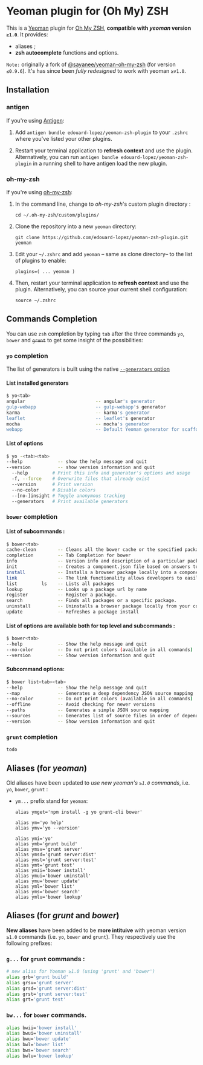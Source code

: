 # Yeoman plugin for (Oh My) ZSH

This is a [Yeoman](http://yeoman.io/) plugin for [Oh My ZSH](https://github.com/robbyrussell/oh-my-zsh), **compatible with _yeoman_ version `≥1.0`**. It provides:
* aliases ;
* **zsh autocomplete** functions and options.

`Note:` originally a fork of [@sayanee/yeoman-oh-my-zsh](sayanee/yeoman-oh-my-zsh) (for version `≤0.9.6`). It's has since been _fully redesigned_ to work with yeoman `≥v1.0`.

## Installation

### antigen

If you're using [Antigen](https://github.com/zsh-lovers/antigen):

1. Add `antigen bundle edouard-lopez/yeoman-zsh-plugin` to your `.zshrc` where you've listed your other plugins.

2. Restart your terminal application to **refresh context** and use the plugin. Alternatively, you can run `antigen bundle edouard-lopez/yeoman-zsh-plugin` in a running shell to have antigen load the new plugin.

### oh-my-zsh

If you're using [oh-my-zsh](github.com/robbyrussell/oh-my-zsh):

1. In the command line, change to _oh-my-zsh_'s custom plugin directory :

    ```
    cd ~/.oh-my-zsh/custom/plugins/
    ```
2. Clone the repository into a new `yeoman` directory:

    ```
    git clone https://github.com/edouard-lopez/yeoman-zsh-plugin.git yeoman
    ```
3. Edit your `~/.zshrc` and add `yeoman` – same as clone directory– to the list of plugins to enable:

    ```
    plugins=( ... yeoman )
    ```
4. Then, restart your terminal application to **refresh context** and use the plugin. Alternatively, you can source your current shell configuration:

    ```
    source ~/.zshrc
    ```

## Commands Completion

You can use `zsh` completion by typing `tab` after the three commands `yo`, `bower` and ~~`grunt`~~ to get some insight of the possibilities:

### `yo` completion

The list of generators is built using the native [`--generators` option](https://github.com/yeoman/yo#options)  

#### List installed generators

```bash
$ yo<tab>
angular                          -- angular's generator
gulp-webapp                      -- gulp-webapp's generator
karma                            -- karma's generator
leaflet                          -- leaflet's generator
mocha                            -- mocha's generator
webapp                           -- Default Yeoman generator for scaffolding out a front-end web app
```

#### List of options

```bash
$ yo -<tab><tab>
--help             -- show the help message and quit
--version          -- show version information and quit
  --help         # Print this info and generator's options and usage
  -f, --force    # Overwrite files that already exist
  --version      # Print version
  --no-color     # Disable colors
  --[no-]insight # Toggle anonymous tracking
  --generators   # Print available generators

```

### `bower` completion

#### List of subcommands :

```bash
$ bower<tab>
cache-clean        -- Cleans all the bower cache or the specified packages cache
completion         -- Tab Completion for bower
info               -- Version info and description of a particular package.
init               -- Creates a component.json file based on answers to questions
install            -- Installs a browser package locally into a components directory
link               -- The link functionality allows developers to easily test their packages. Linking is a two-step process.
list         ls    -- Lists all packages
lookup             -- Looks up a package url by name
register           -- Register a package.
search             -- Finds all packages or a specific package.
uninstall          -- Uninstalls a browser package locally from your components directory
update             -- Refreshes a package install
```

#### List of options are available both for top level and subcommands :

```bash
$ bower<tab>
--help             -- Show the help message and quit
--no-color         -- Do not print colors (available in all commands)
--version          -- Show version information and quit
```

#### Subcommand options:

```bash
$ bower list<tab><tab>
--help             -- Show the help message and quit
--map              -- Generates a deep dependency JSON source mapping
--no-color         -- Do not print colors (available in all commands)
--offline          -- Avoid checking for newer versions
--paths            -- Generates a simple JSON source mapping
--sources          -- Generates list of source files in order of dependency
--version          -- Show version information and quit
```

### `grunt` completion

    todo

## Aliases (for _yeoman_)

Old aliases have been updated to *use new yeoman's `≥1.0` commands*, i.e. `yo`, `bower`, `grunt` :

* `ym...` prefix stand for `yeoman`:

    ```
    alias ymget='npm install -g yo grunt-cli bower'

    alias ym='yo help'
    alias ymv='yo --version'

    alias ymi='yo'
    alias ymb='grunt build'
    alias ymsv='grunt server'
    alias ymsd='grunt server:dist'
    alias ymst='grunt server:test'
    alias ymt='grunt test'
    alias ymii='bower install'
    alias ymui='bower uninstall'
    alias ymu='bower update'
    alias yml='bower list'
    alias yms='bower search'
    alias ymlu='bower lookup'
    ```

## Aliases (for _grunt_ and _bower_)

**New aliases** have been added to be **more intituive** with yeoman version `≥1.0` commands (i.e. `yo`, `bower` and `grunt`). They respectively use the following prefixes:

### `g...` for `grunt` commands :

```bash
# new alias for Yoeman ≥1.0 (using 'grunt' and 'bower')
alias grb='grunt build'
alias grsv='grunt server'
alias grsd='grunt server:dist'
alias grst='grunt server:test'
alias grt='grunt test'
```

### `bw...` for `bower` commands.

```bash
alias bwii='bower install'
alias bwui='bower uninstall'
alias bwu='bower update'
alias bwl='bower list'
alias bws='bower search'
alias bwlu='bower lookup'
```
